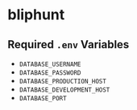 # bliphunt

## Required `.env` Variables
- `DATABASE_USERNAME`
- `DATABASE_PASSWORD`
- `DATABASE_PRODUCTION_HOST`
- `DATABASE_DEVELOPMENT_HOST`
- `DATABASE_PORT`
